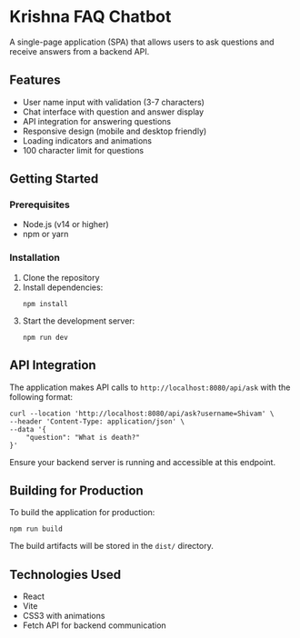 # Krishna FAQ Chatbot

A single-page application (SPA) that allows users to ask questions and receive answers from a backend API.

## Features

- User name input with validation (3-7 characters)
- Chat interface with question and answer display
- API integration for answering questions
- Responsive design (mobile and desktop friendly)
- Loading indicators and animations
- 100 character limit for questions

## Getting Started

### Prerequisites

- Node.js (v14 or higher)
- npm or yarn

### Installation

1. Clone the repository
2. Install dependencies:
   ```
   npm install
   ```
3. Start the development server:
   ```
   npm run dev
   ```

## API Integration

The application makes API calls to `http://localhost:8080/api/ask` with the following format:

```
curl --location 'http://localhost:8080/api/ask?username=Shivam' \
--header 'Content-Type: application/json' \
--data '{
    "question": "What is death?"
}'
```

Ensure your backend server is running and accessible at this endpoint.

## Building for Production

To build the application for production:

```
npm run build
```

The build artifacts will be stored in the `dist/` directory.

## Technologies Used

- React
- Vite
- CSS3 with animations
- Fetch API for backend communication

